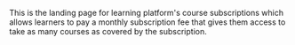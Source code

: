 This is the landing page for learning platform's course subscriptions which allows learners to pay a monthly subscription fee that gives them access to take as many courses as covered by the subscription.
